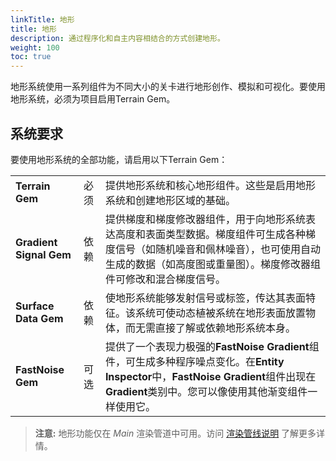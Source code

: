 ```yaml
---
linkTitle: 地形
title: 地形
description: 通过程序化和自主内容相结合的方式创建地形。
weight: 100
toc: true
---
```


地形系统使用一系列组件为不同大小的关卡进行地形创作、模拟和可视化。要使用地形系统，必须为项目启用Terrain Gem。

## 系统要求

要使用地形系统的全部功能，请启用以下Terrain Gem：

| | | |
| - | - | - |
| **Terrain Gem** | 必须 | 提供地形系统和核心地形组件。这些是启用地形系统和创建地形区域的基础。 |
| **Gradient Signal Gem** | 依赖 | 提供梯度和梯度修改器组件，用于向地形系统表达高度和表面类型数据。梯度组件可生成各种梯度信号（如随机噪音和佩林噪音），也可使用自动生成的数据（如高度图或重量图）。梯度修改器组件可修改和混合梯度信号。 |
| **Surface Data Gem** | 依赖 | 使地形系统能够发射信号或标签，传达其表面特征。该系统可使动态植被系统在地形表面放置物体，而无需直接了解或依赖地形系统本身。 |
| **FastNoise Gem** | 可选 | 提供了一个表现力极强的**FastNoise Gradient**组件，可生成多种程序噪点变化。在**Entity Inspector**中，**FastNoise Gradient**组件出现在**Gradient**类别中。您可以像使用其他渐变组件一样使用它。  |


> **注意:** 地形功能仅在 *Main* 渲染管道中可用。访问 [渲染管线说明](../../../../atom-guide/dev-guide/render-pipelines.md) 了解更多详情。
